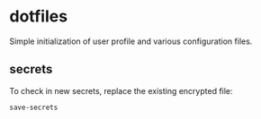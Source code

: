# dotfiles

Simple initialization of user profile and various configuration files.

## secrets

To check in new secrets, replace the existing encrypted file:

    save-secrets

